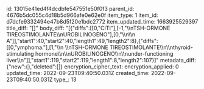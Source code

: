 id: 13015e41ed4f4dcdbfe547551e50f0f3
parent_id: 4676b5dc055c4d18b5d966afe0e62e0f
item_type: 1
item_id: d7dcfe9332494e47b8d5f20e1bdc2772
item_updated_time: 1663925529397
title_diff: "[]"
body_diff: "[{\"diffs\":[[0,\"CITI\"],[-1,\"\\\nTSH-ORMONE TIREOSTIMOLANTE\\\nUROBILINOGENO\"],[0,\"\\\n\\\n A\"]],\"start1\":40,\"start2\":40,\"length1\":49,\"length2\":8},{\"diffs\":[[0,\"ymphoma.\"],[1,\"\\\n \\\nTSH-ORMONE TIREOSTIMOLANTE\\\n\\\nthyroid-stimulating hormone\\\n\\\nUROBILINOGENO\\\n\\\nunder-functioning liver\\\n\"]],\"start1\":119,\"start2\":119,\"length1\":8,\"length2\":107}]"
metadata_diff: {"new":{},"deleted":[]}
encryption_cipher_text: 
encryption_applied: 0
updated_time: 2022-09-23T09:40:50.031Z
created_time: 2022-09-23T09:40:50.031Z
type_: 13